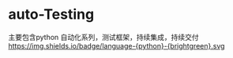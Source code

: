 # auto-Testing
主要包含python 自动化系列，测试框架，持续集成，持续交付
https://img.shields.io/badge/language-{python}-{brightgreen}.svg
